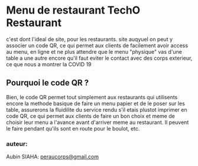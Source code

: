 # Menu de restaurant TechO Restaurant

c'est dont l'ideal de site, pour les restaurants. site auqyuel on peut y associer un code QR, ce qui permet aux clients de facilement avoir access au menu, en ligne et ne plus attendre que le menu "physique" vas d'une table a une autre encore qu'il faut eviter le contact avec des corps exterieur, ce que nous a montrer la COVID 19

## Pourquoi le code QR ?

Bien, le code QR permet tout simplement aux restaurants qui utilisents encore la methode basique de faire un menu papier et de le poser sur les table, assurerons la fluidilite du service rendu s'il etais plustot imprimer en code QR, ce qui permet aux clients de faire un bon choix et meme de choisir leur menu a l'avance avant d'arriver meme au restaurant. Il peuvent le faire pendant qu'ils sont en route pour le boulot, etc.

### auteur:
Aubin SIAHA: peraucorps@gmail.com
